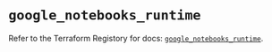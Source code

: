 # `google_notebooks_runtime`

Refer to the Terraform Registory for docs: [`google_notebooks_runtime`](https://registry.terraform.io/providers/hashicorp/google-beta/5.3.0/docs/resources/google_notebooks_runtime).
